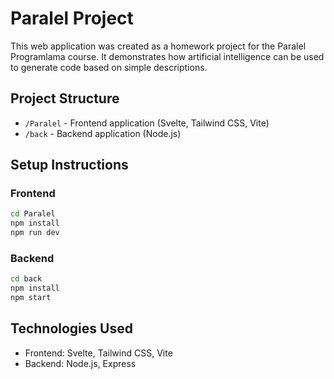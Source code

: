 # Paralel Project
This web application was created as a homework project for the Paralel Programlama course. It demonstrates how artificial intelligence can be used to generate code based on simple descriptions.
## Project Structure

- `/Paralel` - Frontend application (Svelte, Tailwind CSS, Vite)
- `/back` - Backend application (Node.js)

## Setup Instructions

### Frontend

```bash
cd Paralel
npm install
npm run dev
```

### Backend

```bash
cd back
npm install
npm start
```

## Technologies Used

- Frontend: Svelte, Tailwind CSS, Vite
- Backend: Node.js, Express
